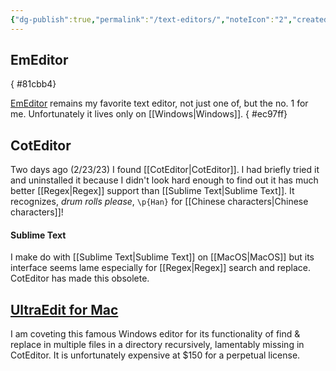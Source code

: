 ```yaml
---
{"dg-publish":true,"permalink":"/text-editors/","noteIcon":"2","created":"","updated":""}
---
```


## EmEditor
{ #81cbb4}


[EmEditor](https://www.emeditor.com/) remains my favorite text editor, not just one of, but the no. 1 for me. Unfortunately it lives only on [[Windows\|Windows]]. 
{ #ec97ff}


## CotEditor
Two days ago (2/23/23) I found [[CotEditor\|CotEditor]]. I had briefly tried it and uninstalled it because I didn't look hard enough to find out it has much better [[Regex\|Regex]] support than [[Sublime Text\|Sublime Text]]. It recognizes, *drum rolls please*, ``\p{Han}`` for [[Chinese characters\|Chinese characters]]!

#### Sublime Text
I make do with [[Sublime Text\|Sublime Text]] on [[MacOS\|MacOS]] but its interface seems lame especially for [[Regex\|Regex]] search and replace. CotEditor has made this obsolete.

## [UltraEdit for Mac](https://www.ultraedit.com/products/mac-text-editor/)
I am coveting this famous Windows editor for its functionality of find & replace in multiple files in a directory recursively, lamentably missing in CotEditor. It is unfortunately expensive at $150 for a perpetual license.